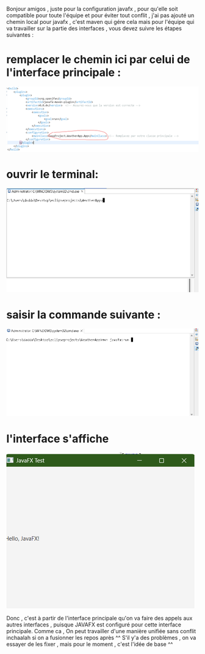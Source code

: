Bonjour amigos , juste pour la configuration javafx , pour qu'elle soit compatible pour toute l'équipe et pour éviter tout conflit , j'ai pas ajouté un chemin local pour javafx , c'est maven qui gére cela
mais pour l'équipe qui va travailler sur la partie des interfaces , vous devez suivre les étapes suivantes : 

# remplacer le chemin ici par celui de l'interface principale :
![first](first.png)

# ouvrir le terminal: 
![first](second.png)
# saisir la commande suivante :
![first](third.png)
# l'interface s'affiche
![fist](fourth.png)

Donc , c'est à partir de l'interface principale qu'on va faire des appels aux autres interfaces , puisque JAVAFX est configuré pour cette interface principale. 
Comme ca , On peut travailler d'une manière unifiée sans conflit inchaalah si on a fusionner les repos après ^^ 
S'il y'a des problèmes , on va essayer de les fixer , mais pour le moment , c'est l'idée de base ^^
